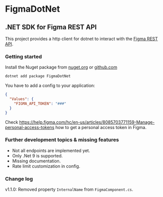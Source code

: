 # FigmaDotNet
## .NET SDK for Figma REST API

This project provides a http client for dotnet to interact with the [Figma REST API](https://www.figma.com/developers/api).

### Getting started

Install the Nuget package from [nuget.org](https://www.nuget.org/packages/FigmaDotNet/) or [github.com](https://github.com/Hirnspin/FigmaDotNet/pkgs/nuget/FigmaDotNet)

```bash
dotnet add package FigmaDotNet
```

You have to add a config to your application:

```json
{
  "Values": {
    "FIGMA_API_TOKEN": "###"
  }
}
```
Check https://help.figma.com/hc/en-us/articles/8085703771159-Manage-personal-access-tokens how to get a personal access token in Figma.

### Further development topics & missing features

- Not all endpoints are implemented yet.
- Only .Net 9 is supported.
- Missing documentation.
- Rate limit customization in config.

### Change log

v1.1.0: Removed property `InternalName` from `FigmaComponent.cs`.
